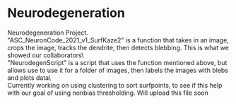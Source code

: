 # Neurodegeneration
Neurodegeneration Project.\
"ASC_NeuronCode_2021_v1_SurfKaze2" is a function that takes in an image, crops the image, tracks the dendrite, then detects blebbing. This is what we showed our collaborators\  
"NeurodegenScript" is a script that uses the function mentioned above, but allows use to use it for a folder of images, then labels the images with blebs and plots data\  
Currently working on using clustering to sort surfpoints, to see if this help with our goal of using nonbias thresholding. Will upload this file soon

